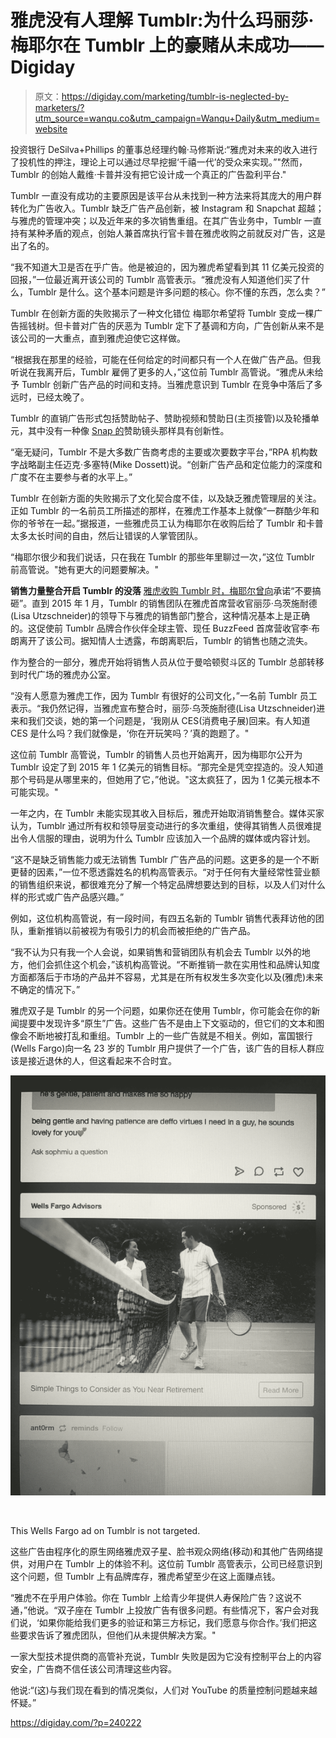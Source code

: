 # 雅虎没有人理解 Tumblr:为什么玛丽莎·梅耶尔在 Tumblr 上的豪赌从未成功——Digiday

> 原文：<https://digiday.com/marketing/tumblr-is-neglected-by-marketers/?utm_source=wanqu.co&utm_campaign=Wanqu+Daily&utm_medium=website>

投资银行 DeSilva+Phillips 的董事总经理约翰·马修斯说:“雅虎对未来的收入进行了投机性的押注，理论上可以通过尽早挖掘‘千禧一代’的受众来实现。”"然而，Tumblr 的创始人戴维·卡普并没有把它设计成一个真正的广告盈利平台."

Tumblr 一直没有成功的主要原因是该平台从未找到一种方法来将其庞大的用户群转化为广告收入。Tumblr 缺乏广告产品创新，被 Instagram 和 Snapchat 超越；与雅虎的管理冲突；以及近年来的多次销售重组。在其广告业务中，Tumblr 一直持有某种矛盾的观点，创始人兼首席执行官卡普在雅虎收购之前就反对广告，这是出了名的。

“我不知道大卫是否在乎广告。他是被迫的，因为雅虎希望看到其 11 亿美元投资的回报，”一位最近离开该公司的 Tumblr 高管表示。“雅虎没有人知道他们买了什么，Tumblr 是什么。这个基本问题是许多问题的核心。你不懂的东西，怎么卖？”

Tumblr 在创新方面的失败揭示了一种文化错位
梅耶尔希望将 Tumblr 变成一棵广告摇钱树。但卡普对广告的厌恶为 Tumblr 定下了基调和方向，广告创新从来不是该公司的一大重点，直到雅虎迫使它这样做。

“根据我在那里的经验，可能在任何给定的时间都只有一个人在做广告产品。但我听说在我离开后，Tumblr 雇佣了更多的人，”这位前 Tumblr 高管说。“雅虎从未给予 Tumblr 创新广告产品的时间和支持。当雅虎意识到 Tumblr 在竞争中落后了多远时，已经太晚了。

Tumblr 的直销广告形式包括赞助帖子、赞助视频和赞助日(主页接管)以及轮播单元，其中没有一种像 [Snap 的](https://digiday.com/media/inside-facebook-and-snaps-move-into-show-business/)赞助镜头那样具有创新性。

“毫无疑问，Tumblr 不是大多数广告商考虑的主要或次要数字平台，”RPA 机构数字战略副主任迈克·多塞特(Mike Dossett)说。“创新广告产品和定位能力的深度和广度不在主要参与者的水平上。”

Tumblr 在创新方面的失败揭示了文化契合度不佳，以及缺乏雅虎管理层的关注。正如 Tumblr 的一名前员工所描述的那样，在雅虎工作基本上就像“一群酷少年和你的爷爷在一起。”据报道，一些雅虎员工认为梅耶尔在收购后给了 Tumblr 和卡普太多太长时间的自由，然后让错误的人掌管团队。

“梅耶尔很少和我们说话，只在我在 Tumblr 的那些年里聊过一次，”这位 Tumblr 前高管说。"她有更大的问题要解决。"

**销售力量整合开启 Tumblr 的没落**
[雅虎收购 Tumblr 时，梅耶尔曾向](https://marissamayr.tumblr.com/post/50902274591/im-delighted-to-announce-that-weve-reached-an)承诺“不要搞砸”。直到 2015 年 1 月，Tumblr 的销售团队在雅虎首席营收官丽莎·乌茨施耐德(Lisa Utzschneider)的领导下与雅虎的销售部门整合，这种情况基本上是正确的。这促使前 Tumblr 品牌合作伙伴全球主管、现任 BuzzFeed 首席营收官李·布朗离开了该公司。据知情人士透露，布朗离职后，Tumblr 的销售也随之流失。

作为整合的一部分，雅虎开始将销售人员从位于曼哈顿熨斗区的 Tumblr 总部转移到时代广场的雅虎办公室。

“没有人愿意为雅虎工作，因为 Tumblr 有很好的公司文化，”一名前 Tumblr 员工表示。“我仍然记得，当雅虎宣布整合时，丽莎·乌茨施耐德(Lisa Utzschneider)进来和我们交谈，她的第一个问题是，‘我刚从 CES(消费电子展)回来。有人知道 CES 是什么吗？我们就像是，‘你在开玩笑吗？’真的跑题了。"

这位前 Tumblr 高管说，Tumblr 的销售人员也开始离开，因为梅耶尔公开为 Tumblr 设定了到 2015 年 1 亿美元的销售目标。“那完全是凭空捏造的。没人知道那个号码是从哪里来的，但她用了它，”他说。"这太疯狂了，因为 1 亿美元根本不可能实现。"

一年之内，在 Tumblr 未能实现其收入目标后，雅虎开始取消销售整合。媒体买家认为，Tumblr 通过所有权和领导层变动进行的多次重组，使得其销售人员很难提出令人信服的理由，说明为什么 Tumblr 应该加入一个品牌的媒体或内容计划。

“这不是缺乏销售能力或无法销售 Tumblr 广告产品的问题。这更多的是一个不断更替的因素，”一位不愿透露姓名的机构高管表示。“对于任何有大量经常性营业额的销售组织来说，都很难充分了解一个特定品牌想要达到的目标，以及人们对什么样的形式或广告产品感兴趣。”

例如，这位机构高管说，有一段时间，有四五名新的 Tumblr 销售代表拜访他的团队，重新推销以前被视为有吸引力的机会而被拒绝的广告产品。

“我不认为只有我一个人会说，如果销售和营销团队有机会去 Tumblr 以外的地方，他们会抓住这个机会，”该机构高管说。“不断推销一款在实用性和品牌认知度方面都落后于市场的产品并不容易，尤其是在所有权发生多次变化以及(雅虎)未来不确定的情况下。”

雅虎双子是 Tumblr
的另一个问题，如果你还在使用 Tumblr，你可能会在你的新闻提要中发现许多“原生”广告。这些广告不是由上下文驱动的，但它们的文本和图像会不断地被打乱和重组。Tumblr 上的一些广告就是不相关。例如，富国银行(Wells Fargo)向一名 23 岁的 Tumblr 用户提供了一个广告，该广告的目标人群应该是接近退休的人，但这看起来不合时宜。

![](img/1415b90d3c0e36431e0218211940993b.png)

<noscript><img data-lazy-fallback="1" decoding="async" class="wp-image-240229" src="img/1415b90d3c0e36431e0218211940993b.png" alt="" srcset="https://digiday.com/wp-content/uploads/sites/3/2017/06/Wells-Fargo.jpg 3024w, https://digiday.com/wp-content/uploads/sites/3/2017/06/Wells-Fargo.jpg?resize=225,300 225w, https://digiday.com/wp-content/uploads/sites/3/2017/06/Wells-Fargo.jpg?resize=1152,1536 1152w, https://digiday.com/wp-content/uploads/sites/3/2017/06/Wells-Fargo.jpg?resize=1536,2048 1536w, https://digiday.com/wp-content/uploads/sites/3/2017/06/Wells-Fargo.jpg?resize=760,1013 760w, https://digiday.com/wp-content/uploads/sites/3/2017/06/Wells-Fargo.jpg?resize=470,627 470w" sizes="(max-width: 525px) 100vw, 525px" data-original-src="https://digiday.com/wp-content/uploads/sites/3/2017/06/Wells-Fargo.jpg"/></noscript>

This Wells Fargo ad on Tumblr is not targeted.



这些广告由程序化的原生网络雅虎双子星、脸书观众网络(移动)和其他广告网络提供，对用户在 Tumblr 上的体验不利。这位前 Tumblr 高管表示，公司已经意识到这个问题，但 Tumblr 上有品牌库存，雅虎希望至少在这上面赚点钱。

“雅虎不在乎用户体验。你在 Tumblr 上给青少年提供人寿保险广告？这说不通，”他说。“双子座在 Tumblr 上投放广告有很多问题。有些情况下，客户会对我们说，‘如果你能给我们更多的验证和第三方标记，我们愿意与你合作。’我们把这些要求告诉了雅虎团队，但他们从未提供解决方案。"

一家大型技术提供商的高管补充说，Tumblr 失败是因为它没有控制平台上的内容安全，广告商不信任该公司清理这些内容。

他说:“(这)与我们现在看到的情况类似，人们对 YouTube 的质量控制问题越来越怀疑。”

https://digiday.com/?p=240222